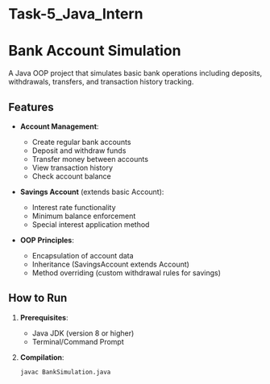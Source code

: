 # Task-5_Java_Intern
# Bank Account Simulation

A Java OOP project that simulates basic bank operations including deposits, withdrawals, transfers, and transaction history tracking.

## Features

- **Account Management**:
  - Create regular bank accounts
  - Deposit and withdraw funds
  - Transfer money between accounts
  - View transaction history
  - Check account balance

- **Savings Account** (extends basic Account):
  - Interest rate functionality
  - Minimum balance enforcement
  - Special interest application method

- **OOP Principles**:
  - Encapsulation of account data
  - Inheritance (SavingsAccount extends Account)
  - Method overriding (custom withdrawal rules for savings)

## How to Run

1. **Prerequisites**:
   - Java JDK (version 8 or higher)
   - Terminal/Command Prompt

2. **Compilation**:
   ```bash
   javac BankSimulation.java
